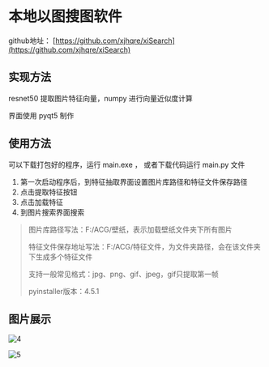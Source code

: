# 本地以图搜图软件

github地址： [https://github.com/xjhqre/xiSearch](https://github.com/xjhqre/xiSearch)

## 实现方法

resnet50 提取图片特征向量，numpy 进行向量近似度计算

界面使用 pyqt5 制作

## 使用方法

可以下载打包好的程序，运行 main.exe ， 或者下载代码运行 main.py 文件

1. 第一次启动程序后，到特征抽取界面设置图片库路径和特征文件保存路径
2. 点击提取特征按钮
3. 点击加载特征
4. 到图片搜索界面搜索

> 图片库路径写法：F:/ACG/壁纸，表示加载壁纸文件夹下所有图片
> 
> 特征文件保存地址写法：F:/ACG/特征文件，为文件夹路径，会在该文件夹下生成多个特征文件
>
> 支持一般常见格式：jpg、png、gif、jpeg，gif只提取第一帧
>
> pyinstaller版本：4.5.1


## 图片展示

![4](https://typora-xjhqre.oss-cn-hangzhou.aliyuncs.com/img/202304131528140.png)

![5](https://typora-xjhqre.oss-cn-hangzhou.aliyuncs.com/img/202304131529110.png)